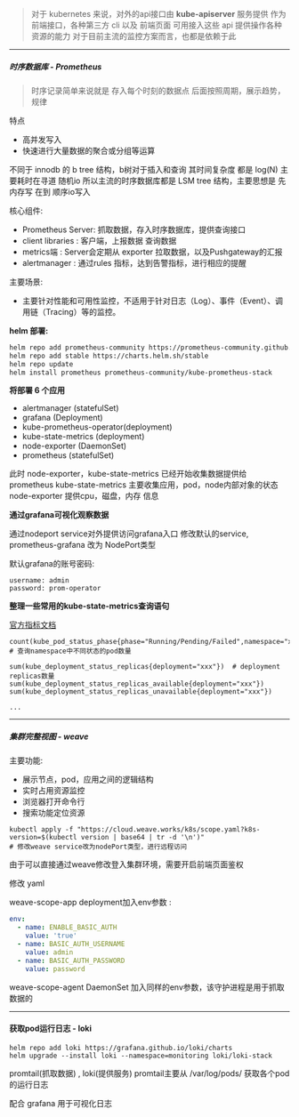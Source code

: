 >对于 kubernetes 来说，对外的api接口由 **kube-apiserver** 服务提供 
作为前端接口，各种第三方 cli 以及 前端页面 可用接入这些 api 提供操作各种资源的能力
对于目前主流的监控方案而言，也都是依赖于此

---

##### 时序数据库 - Prometheus
> 时序记录简单来说就是 存入每个时刻的数据点 后面按照周期，展示趋势，规律

特点
- 高并发写入
- 快速进行大量数据的聚合或分组等运算

不同于 innodb 的 b tree 结构，b树对于插入和查询 其时间复杂度 都是 log(N)
主要耗时在寻道 随机io 
所以主流的时序数据库都是 LSM tree 结构，主要思想是 先 内存写 在到 顺序io写入

核心组件:
- Prometheus Server: 抓取数据，存入时序数据库，提供查询接口
- client libraries : 客户端，上报数据 查询数据
- metrics端 : Server会定期从 exporter 拉取数据，以及Pushgateway的汇报
- alertmanager : 通过rules 指标，达到告警指标，进行相应的提醒

主要场景:
- 主要针对性能和可用性监控，不适用于针对日志（Log）、事件（Event）、调用链（Tracing）等的监控。


**helm 部署:**
```bash
helm repo add prometheus-community https://prometheus-community.github.io/helm-charts
helm repo add stable https://charts.helm.sh/stable
helm repo update
helm install prometheus prometheus-community/kube-prometheus-stack
```

**将部署 6 个应用**
- alertmanager (statefulSet)
- grafana (Deployment)
- kube-prometheus-operator(deployment)
- kube-state-metrics (deployment)
- node-exporter (DaemonSet) 
- prometheus (statefulSet)

此时 node-exporter，kube-state-metrics 已经开始收集数据提供给 prometheus 
kube-state-metrics 主要收集应用，pod，node内部对象的状态
node-exporter 提供cpu，磁盘，内存 信息

**通过grafana可视化观察数据**

通过nodeport service对外提供访问grafana入口
修改默认的service, prometheus-grafana 改为 NodePort类型

默认grafana的账号密码:
```
username: admin
password: prom-operator
```

**整理一些常用的kube-state-metrics查询语句**

[官方指标文档](https://github.com/kubernetes/kube-state-metrics/tree/master/docs)

```
count(kube_pod_status_phase{phase="Running/Pending/Failed",namespace="xxx"}) # 查询namespace中不同状态的pod数量

sum(kube_deployment_status_replicas{deployment="xxx"})  # deployment replicas数量
sum(kube_deployment_status_replicas_available{deployment="xxx"})
sum(kube_deployment_status_replicas_unavailable{deployment="xxx"})

...
```


---

##### 集群完整视图 - weave

主要功能:
- 展示节点，pod，应用之间的逻辑结构
- 实时占用资源监控
- 浏览器打开命令行
- 搜索功能定位资源

```
kubectl apply -f "https://cloud.weave.works/k8s/scope.yaml?k8s-version=$(kubectl version | base64 | tr -d '\n')"
# 修改weave service改为nodePort类型，进行远程访问
```

由于可以直接通过weave修改登入集群环境，需要开启前端页面鉴权

修改 yaml

weave-scope-app deployment加入env参数 :

```yaml
env:
  - name: ENABLE_BASIC_AUTH
    value: 'true'
  - name: BASIC_AUTH_USERNAME
    value: admin
  - name: BASIC_AUTH_PASSWORD
    value: password
```
weave-scope-agent DaemonSet 加入同样的env参数，该守护进程是用于抓取数据的


---

#### 获取pod运行日志 - loki

```
helm repo add loki https://grafana.github.io/loki/charts
helm upgrade --install loki --namespace=monitoring loki/loki-stack
```

promtail(抓取数据) , loki(提供服务)
promtail主要从 /var/log/pods/ 获取各个pod的运行日志

配合 grafana 用于可视化日志